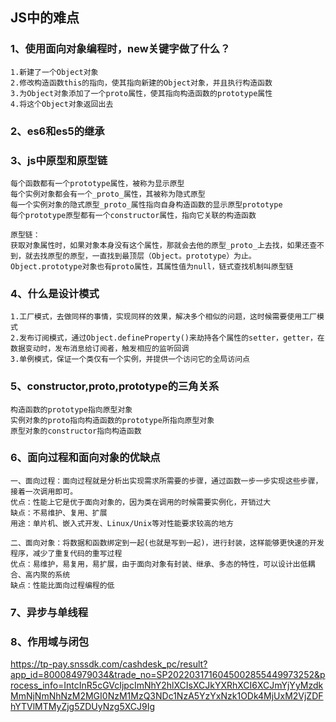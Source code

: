 ## JS中的难点

### 1、使用面向对象编程时，new关键字做了什么？
    1.新建了一个Object对象
    2.修改构造函数this的指向，使其指向新建的Object对象，并且执行构造函数
    3.为Object对象添加了一个proto属性，使其指向构造函数的prototype属性
    4.将这个Object对象返回出去

### 2、es6和es5的继承
### 3、js中原型和原型链
    每个函数都有一个prototype属性，被称为显示原型
    每个实例对象都会有一个_proto_属性，其被称为隐式原型
    每一个实例对象的隐式原型_proto_属性指向自身构造函数的显示原型prototype
    每个prototype原型都有一个constructor属性，指向它关联的构造函数

    原型链：
    获取对象属性时，如果对象本身没有这个属性，那就会去他的原型_proto_上去找，如果还查不到，就去找原型的原型，一直找到最顶层（Object。prototype）为止。Object.prototype对象也有proto属性，其属性值为null，链式查找机制叫原型链
### 4、什么是设计模式
    1.工厂模式，去做同样的事情，实现同样的效果，解决多个相似的问题，这时候需要使用工厂模式
    2.发布订阅模式，通过Object.defineProperty()来劫持各个属性的setter，getter，在数据变动时，发布消息给订阅者，触发相应的监听回调
    3.单例模式，保证一个类仅有一个实例，并提供一个访问它的全局访问点
### 5、constructor,proto,prototype的三角关系
    构造函数的prototype指向原型对象
    实例对象的proto指向构造函数的prototype所指向原型对象
    原型对象的constructor指向构造函数
### 6、面向过程和面向对象的优缺点
    一、面向过程：面向过程就是分析出实现需求所需要的步骤，通过函数一步一步实现这些步骤，接着一次调用即可。
    优点：性能上它是优于面向对象的，因为类在调用的时候需要实例化，开销过大
    缺点：不易维护、复用、扩展
    用途：单片机、嵌入式开发、Linux/Unix等对性能要求较高的地方

    二、面向对象：将数据和函数绑定到一起(也就是写到一起)，进行封装，这样能够更快速的开发程序，减少了重复代码的重写过程
    优点：易维护，易复用，易扩展，由于面向对象有封装、继承、多态的特性，可以设计出低耦合、高内聚的系统
    缺点：性能比面向过程编程的低

### 7、异步与单线程
### 8、作用域与闭包


https://tp-pay.snssdk.com/cashdesk_pc/result?app_id=800084979034&trade_no=SP2022031716045002855449973252&process_info=IntcInR5cGVcIjpcImNhY2hlXCIsXCJkYXRhXCI6XCJmYjYyMzdkMmNjNmNhNzM2MGI0NzM1MzQ3NDc1NzA5YzYxNzk1ODk4MjUxM2VjZDFhYTVlMTMyZjg5ZDUyNzg5XCJ9Ig